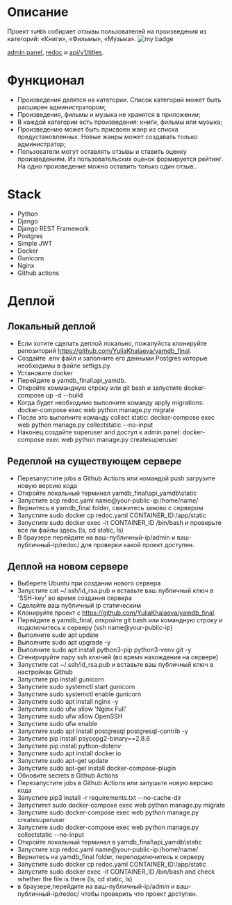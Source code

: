 # Описание

Проект `YaMDb` собирает отзывы пользователей на произведения из категорий: «Книги», «Фильмы», «Музыка».
![my badge](https://github.com/YuliaKhalaeva/yamdb_final/actions/workflows/main.yml/badge.svg) </p>
[admin panel](http://158.160.10.58/admin/), [redoc](http://158.160.10.58/redoc/) и [api/v1/titles](http://158.160.10.58/api/v1/titles).<p></p>
# Функционал

- Произведения делятся на категории. Список категорий может быть расширен администратором;
- Произведения, фильмы и музыка не хранятся в приложении;
- В каждой категории есть произведения: книги, фильмы или музыка;
- Произведению может быть присвоен жанр из списка предустановленных. Новые жанры может создавать только администратор;
- Пользователи могут оставлять отзывы и ставить оценку произведениям. Из пользовательских оценок формируется рейтинг. На одно произведение можно оставить только один отзыв..

# Stack
- Python
- Django
- Django REST Framework
- Postgres
- Simple JWT
- Docker
- Gunicorn
- Nginx
- Github actions

# Деплой
## Локальный деплой
- Если хотите сделать деплой локально, пожалуйста клонируйте репозиторий https://github.com/YuliaKhalaeva/yamdb_final.
- Создайте .env файл и заполните его данными Postgres которые необходимы в файле settigs.py.
- Установите docker
- Перейдите в yamdb_final\api_yamdb.
- Откройте коммандную строку или git bash и запустите docker-compose up -d --build
- Когда будет необходимо выполните команду apply migrations: docker-compose exec web python manage.py migrate
- После это выполните команду collect static: docker-compose exec web python manage.py collectstatic --no-input
- Наконец создайте superuser and доступ к admin panel: docker-compose exec web python manage.py createsuperuser

## Редеплой на существующем сервере
- Перезапустите jobs в Github Actions или командой push загрузите новую версию кода
- Откройте локальный терминал yamdb_final\api_yamdb\static 
- Запустите scp redoc.yaml name@your-public-ip:/home/name/
- Вернитесь в yamdb_final folder, свяжитесь заново с сервером
- Запустите sudo docker cp redoc.yaml CONTAINER_ID:/app/static
- Запустите sudo docker exec -it CONTAINER_ID /bin/bash и проверьте все ли файлы здесь (ls, cd static, ls)
- В браузере перейдите на ваш-публичный-ip/admin и ваш-публичный-ip/redoc/ для проверки какой проект доступен.

## Деплой на новом сервере
- Выберете Ubuntu при создании нового сервера
- Запустите cat ~/.ssh/id_rsa.pub и вставьте ваш публичный ключ в 'SSH-key' во время создания сервера
- Сделайте ваш публичный ip статическим
- Клонируйте проект с https://github.com/YuliaKhalaeva/yamdb_final.
- Перейдите в yamdb_final, откройте git bash или командную строку и подключитесь к серверу (ssh name@your-public-ip)
- Выполните sudo apt update
- Выполните sudo apt upgrade -y
- Выполните sudo apt install python3-pip python3-venv git -y
- Сгенирируйте пару ssh ключей (во время нахождения на сервере)
- Запустите cat ~/.ssh/id_rsa.pub и вставьте ваш публичный ключ в настройках Github
- Запустите pip install gunicorn 
- Запустите sudo systemctl start gunicorn
- Запустите sudo systemctl enable gunicorn
- Запустите sudo apt install nginx -y 
- Запустите sudo ufw allow 'Nginx Full'
- Запустите sudo ufw allow OpenSSH 
- Запустите sudo ufw enable
- Запустите sudo apt install postgresql postgresql-contrib -y
- Запустите pip install psycopg2-binary==2.8.6 
- Запустите pip install python-dotenv
- Запустите sudo apt install docker.io
- Запустите sudo apt-get update
- Запустите sudo apt-get install docker-compose-plugin
- Обновите secrets в Github Actions
- Перезапустите jobs в Github Actions или запушьте новую версию кода
- Запустите pip3 install -r requirements.txt --no-cache-dir
- Запуститет sudo docker-compose exec web python manage.py migrate
- Запустите sudo docker-compose exec web python manage.py createsuperuser
- Запустите sudo docker-compose exec web python manage.py collectstatic --no-input
- Откройте локальный терминал в yamdb_final\api_yamdb\static 
- Запустите scp redoc.yaml name@your-public-ip:/home/name/
- Вернитесь на yamdb_final folder, переподключитесь к серверу
- Запустите sudo docker cp redoc.yaml CONTAINER_ID:/app/static
- Запустите sudo docker exec -it CONTAINER_ID /bin/bash and check whether the file is there (ls, cd static, ls)
- в браузере,перейдите на ваш-публичный-ip/admin и ваш-публичный-ip/redoc/ чтобы проверить что проект доступен.

